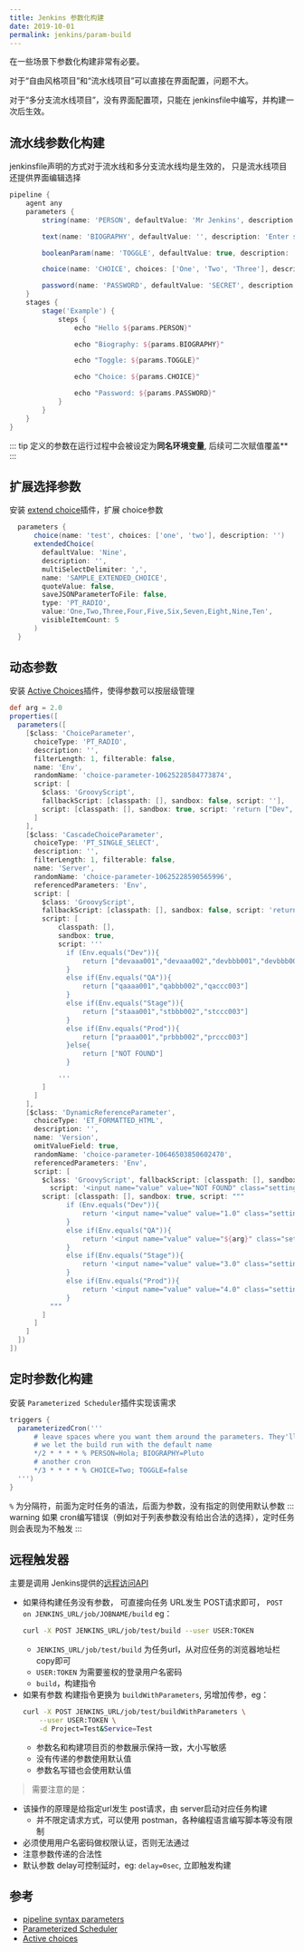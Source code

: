 ```yaml
---
title: Jenkins 参数化构建
date: 2019-10-01
permalink: jenkins/param-build
---
```


在一些场景下参数化构建非常有必要。  

对于“自由风格项目”和“流水线项目”可以直接在界面配置，问题不大。  

对于“多分支流水线项目”，没有界面配置项，只能在 jenkinsfile中编写，并构建一次后生效。

## 流水线参数化构建
jenkinsfile声明的方式对于流水线和多分支流水线均是生效的， 只是流水线项目还提供界面编辑选择

```groovy
pipeline {
    agent any
    parameters {
        string(name: 'PERSON', defaultValue: 'Mr Jenkins', description: 'Who should I say hello to?')

        text(name: 'BIOGRAPHY', defaultValue: '', description: 'Enter some information about the person')

        booleanParam(name: 'TOGGLE', defaultValue: true, description: 'Toggle this value')

        choice(name: 'CHOICE', choices: ['One', 'Two', 'Three'], description: 'Pick something')

        password(name: 'PASSWORD', defaultValue: 'SECRET', description: 'Enter a password')
    }
    stages {
        stage('Example') {
            steps {
                echo "Hello ${params.PERSON}"

                echo "Biography: ${params.BIOGRAPHY}"

                echo "Toggle: ${params.TOGGLE}"

                echo "Choice: ${params.CHOICE}"

                echo "Password: ${params.PASSWORD}"
            }
        }
    }
}
```
::: tip
  定义的参数在运行过程中会被设定为**同名环境变量**, 后续可二次赋值覆盖**
:::

## 扩展选择参数
安装 [extend choice](https://plugins.jenkins.io/extended-choice-parameter/)插件，扩展 choice参数
```groovy
  parameters {
      choice(name: 'test', choices: ['one', 'two'], description: '')
      extendedChoice( 
        defaultValue: 'Nine', 
        description: '', 
        multiSelectDelimiter: ',', 
        name: 'SAMPLE_EXTENDED_CHOICE', 
        quoteValue: false, 
        saveJSONParameterToFile: false, 
        type: 'PT_RADIO', 
        value:'One,Two,Three,Four,Five,Six,Seven,Eight,Nine,Ten', 
        visibleItemCount: 5
      )
  }
```

## 动态参数
安装 [Active Choices](https://plugins.jenkins.io/uno-choice/)插件，使得参数可以按层级管理
```groovy
def arg = 2.0
properties([
  parameters([
    [$class: 'ChoiceParameter', 
      choiceType: 'PT_RADIO', 
      description: '', 
      filterLength: 1, filterable: false, 
      name: 'Env', 
      randomName: 'choice-parameter-10625228584773874', 
      script: [
        $class: 'GroovyScript', 
        fallbackScript: [classpath: [], sandbox: false, script: ''], 
        script: [classpath: [], sandbox: true, script: 'return ["Dev", "QA", "Stage:selected", "Prod"]']
      ]
    ], 
    [$class: 'CascadeChoiceParameter', 
      choiceType: 'PT_SINGLE_SELECT', 
      description: '', 
      filterLength: 1, filterable: false, 
      name: 'Server', 
      randomName: 'choice-parameter-10625228590565996', 
      referencedParameters: 'Env', 
      script: [
        $class: 'GroovyScript', 
        fallbackScript: [classpath: [], sandbox: false, script: 'return ["NOT FOUND"]'], 
        script: [
            classpath: [], 
            sandbox: true, 
            script: '''
              if (Env.equals("Dev")){
                  return ["devaaa001","devaaa002","devbbb001","devbbb002","devccc001","devccc002"]
              }
              else if(Env.equals("QA")){
                  return ["qaaaa001","qabbb002","qaccc003"]
              }
              else if(Env.equals("Stage")){
                  return ["staaa001","stbbb002","stccc003"]
              }
              else if(Env.equals("Prod")){
                  return ["praaa001","prbbb002","prccc003"]
              }else{
                  return ["NOT FOUND"]
              }

            '''
        ]
      ]
    ],
    [$class: 'DynamicReferenceParameter', 
      choiceType: 'ET_FORMATTED_HTML', 
      description: '', 
      name: 'Version', 
      omitValueField: true, 
      randomName: 'choice-parameter-10646503850602470', 
      referencedParameters: 'Env', 
      script: [
        $class: 'GroovyScript', fallbackScript: [classpath: [], sandbox: true, 
          script: '<input name="value" value="NOT FOUND" class="setting-input" type="text">'], 
        script: [classpath: [], sandbox: true, script: """
              if (Env.equals("Dev")){
                  return '<input name="value" value="1.0" class="setting-input" type="text">'
              }
              else if(Env.equals("QA")){
                  return '<input name="value" value="${arg}" class="setting-input" type="text">'
              }
              else if(Env.equals("Stage")){
                  return '<input name="value" value="3.0" class="setting-input" type="text">'
              }
              else if(Env.equals("Prod")){
                  return '<input name="value" value="4.0" class="setting-input" type="text">'
              }
          """
        ]
      ]
    ]
  ])
])
```

## 定时参数化构建
安装 `Parameterized Scheduler`插件实现该需求
```groovy
triggers {
  parameterizedCron('''
      # leave spaces where you want them around the parameters. They'll be trimmed.
      # we let the build run with the default name
      */2 * * * * % PERSON=Hola; BIOGRAPHY=Pluto
      # another cron
      */3 * * * * % CHOICE=Two; TOGGLE=false
  ''')
}
```
`%` 为分隔符，前面为定时任务的语法，后面为参数，没有指定的则使用默认参数
::: warning
如果 cron编写错误（例如对于列表参数没有给出合法的选择），定时任务则会表现为不触发
:::

## 远程触发器
主要是调用 Jenkins提供的[远程访问API](https://wiki.jenkins.io/display/JENKINS/Remote+access+API)  
- 如果待构建任务没有参数，
    可直接向任务 URL发生 POST请求即可， `POST on JENKINS_URL/job/JOBNAME/build`  eg：
    ```sh
    curl -X POST JENKINS_URL/job/test/build --user USER:TOKEN
    ```
    - `JENKINS_URL/job/test/build` 为任务url，从对应任务的浏览器地址栏 copy即可
    - `USER:TOKEN` 为需要鉴权的登录用户名密码
    - `build`，构建指令
- 如果有参数
    构建指令更换为 `buildWithParameters`, 另增加传参，eg：
    ```sh
    curl -X POST JENKINS_URL/job/test/buildWithParameters \
        --user USER:TOKEN \
        -d Project=Test&Service=Test
    ```
    - 参数名和构建项目页的参数展示保持一致，大小写敏感
    - 没有传递的参数使用默认值
    - 参数名写错也会使用默认值

> 需要注意的是：
- 该操作的原理是给指定url发生 post请求，由 server启动对应任务构建
    - 并不限定请求方式，可以使用 postman，各种编程语言编写脚本等没有限制
- 必须使用用户名密码做权限认证，否则无法通过
- 注意参数传递的合法性
- 默认参数 delay可控制延时，eg: `delay=0sec`, 立即触发构建

## 参考
- [pipeline syntax parameters](https://jenkins.io/doc/book/pipeline/syntax/#parameters)
- [Parameterized Scheduler](https://github.com/jenkinsci/parameterized-scheduler-plugin/blob/master/README.md)
- [Active choices](https://stackoverflow.com/questions/43410204/active-choices-reactive-reference-parameter-in-jenkins-pipeline)